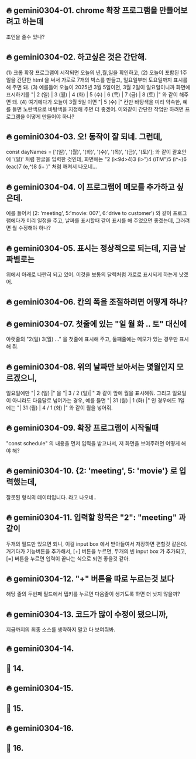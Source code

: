 
## 🔥 gemini0304-01. chrome 확장 프로그램을 만들어보려고 하는데
조언을 줄수 있나?

## 🔥 gemini0304-02. 하고싶은 것은 간단해.
(1) 크롬 확장 프로그램이 시작되면 오늘의 년,월,일을 확인하고,
(2) 오늘이 포함된 1주일을 간단한 html 을 써서 가로로 7개의 박스를 만들고, 일요일부터 토요일까지 표시를 해 주면 돼.
(3) 예를들어 오늘이 2025년 3월 5일이면, 3월 2일이 일요일이니까 화면에 표시하기를 "| 2 (일) | 3 (월) | 4 (화) | 5 (수) | 6 (목) | 7 (금) | 8 (토) |" 와 같이 해주면 돼.
(4) 여기에다가 오늘이 3월 5일 이면 "| 5 (수) |" 칸만 바탕색을 미리 약속한, 예를 들면 노란색으로 바탕색을 지정해 주면 더 좋겠어. 이와같이 간단한 작업만 하려면 프로그램을 어떻게 만들어야 하나?

## 🔥 gemini0304-03. 오! 동작이 잘 되네. 그런데,
const dayNames = ['(일)', '(월)', '(화)', '(수)', '(목)', '(금)', '(토)']; 와 같이 괄호안에 '(일)' 처럼 한글을 입력한 것인데, 화면에는 "2 (ì<9d>4)3 (ì>”)4 (iTM")5 (ì^~)6 (eac)7 (e,^)8 (i+ )" 처럼 깨져서 나오네...

## 🔥 gemini0304-04. 이 프로그램에 메모를 추가하고 싶은데.
예를 들어서 (2: 'meeting', 5:'movie: 007', 6:'drive to customer') 와 같이 프로그램에다가 미리 일정을 주고, 날짜를 표시할때 같이 표시를 해 주었으면 좋겠는데, 그러려면 뭘 수정해야 하나?

## 🔥 gemini0304-05. 표시는 정상적으로 되는데, 지금 날짜별로는
위에서 아래로 나란히 되고 있어. 이것을 보통의 달력처럼 가로로 표시되게 하는게 낫겠어.

## 🔥 gemini0304-06. 칸의 폭을 조절하려면 어떻게 하나?

## 🔥 gemini0304-07. 첫줄에 있는 "일 월 화 .. 토" 대신에
아랫줄의 "2(일) 3(월) ..." 을 첫줄에 표시해 주고, 둘째줄에는 메모가 있는 경우만 표시해 줘.

## 🔥 gemini0304-08. 위의 날짜만 보아서는 몇월인지 모르겠으니,
일요일에만 "| 2 (일) |" 을 "| 3 / 2 (일)| " 과 같이 앞에 월을 표시해줘. 그리고 일요일이 아니라도 다음달로 넘어가는 경우, 예를 들면 "| 31 (월) | 1 (화) |" 인 경우에도 1일 에는 "| 31 (월) | 4 / 1 (화) |" 와 같이 월을 넣어줘.

## 🔥 gemini0304-09. 확장 프로그램이 시작될때
"const schedule" 의 내용을 먼저 입력을 받고나서, 저 화면을 보여주려면 어떻게 해야 해?

## 🔥 gemini0304-10. {2: 'meeting', 5: 'movie'} 로 입력했는데,
잘못된 형식의 데이터입니다. 라고 나오네..

## 🔥 gemini0304-11. 입력할 항목은 "2": "meeting" 과 같이
두개의 필드만 있으면 되니, 이걸 input box 에서 받아들여서 저장하면 편할것 같은데. 거기다가 기능버튼을 추가해서, [+] 버튼을 누르면, 두개의 빈 input box 가 추가되고, [=] 버튼을 누르면 입력이 끝나는 식으로 되면 좋을것 같아.

## 🔥 gemini0304-12. "+" 버튼을 따로 누르는것 보다
해당 줄의 두번째 필드에서 탭키를 누르면 다음줄이 생기도록 하면 더 낫지 않을까?

## 🔥 gemini0304-13. 코드가 많이 수정이 됐으니까,
지금까지의 최종 소스를 생략하지 말고 다 보여줘봐.

## 🔥 gemini0304-14.
## 🔋 14.

## 🔥 gemini0304-15.
## 🔋 15.

## 🔥 gemini0304-16.
## 🔋 16.

